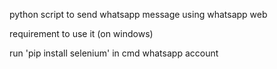 python script to send whatsapp message using whatsapp web

requirement to use it (on windows)

run 'pip install selenium' in cmd
whatsapp account 
